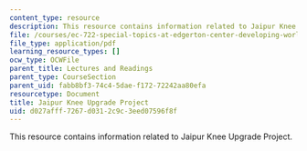 ```yaml
---
content_type: resource
description: This resource contains information related to Jaipur Knee Upgrade Project.
file: /courses/ec-722-special-topics-at-edgerton-center-developing-world-prosthetics-spring-2010/d027afff7267d0312c9c3eed07596f8f_MITEC_722S10_lego_knee.pdf
file_type: application/pdf
learning_resource_types: []
ocw_type: OCWFile
parent_title: Lectures and Readings
parent_type: CourseSection
parent_uid: fabb8bf3-74c4-5dae-f172-72242aa80efa
resourcetype: Document
title: Jaipur Knee Upgrade Project
uid: d027afff-7267-d031-2c9c-3eed07596f8f
---
```

This resource contains information related to Jaipur Knee Upgrade Project.

